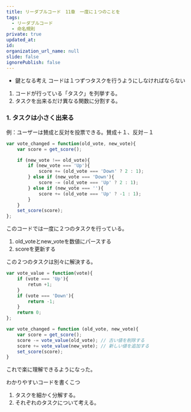 ```yaml
---
title: リーダブルコード　11章　一度に１つのことを
tags:
  - リーダブルコード
  - 命名規則
private: true
updated_at: 
id: 
organization_url_name: null
slide: false
ignorePublish: false
---
```


* 鍵となる考え
コードは１つずつタスクを行うようにしなければならない

1. コードが行っている「タスク」を列挙する。
2. タスクを出来るだけ異なる関数に分割する。

### 1. タスクは小さく出来る

例：ユーザーは賛成と反対を投票できる。賛成＋１、反対－１

```javascript
var vote_changed = function(old_vote, new_vote){
    var score = get_score();

    if (new_vote !== old_vote){
        if (new_vote === 'Up'){
            score += (old_vote === 'Down' ? 2 : 1);
        } else if (new_vote === 'Down'){
            score -= (old_vote === 'Up' ? 2 : 1);
        } else if (new_vote === ''){
            score += (old_vote === 'Up' ? -1 : 1);
        }
    }
    set_score(score);
};
```
このコードでは一度に２つのタスクを行っている。

1. old_voteとnew_voteを数値にパースする
2. scoreを更新する

この２つのタスクは別々に解決する。

```javascript
var vote_value = function(vote){
    if (vote === 'Up'){
        retun +1;
    }
    if (vote === 'Down'){
        return -1;
    }
    return 0;
};

var vote_changed = function (old_vote, new_vote){
    var score = get_score();
    score -= vote_value(old_vote); // 古い値を削除する
    score += vote_value(new_vote); // 新しい値を追加する
    set_score(score);
}
```
これで楽に理解できるようになった。

わかりやすいコードを書くこつ

1. タスクを細かく分解する。
2. それぞれのタスクについて考える。


